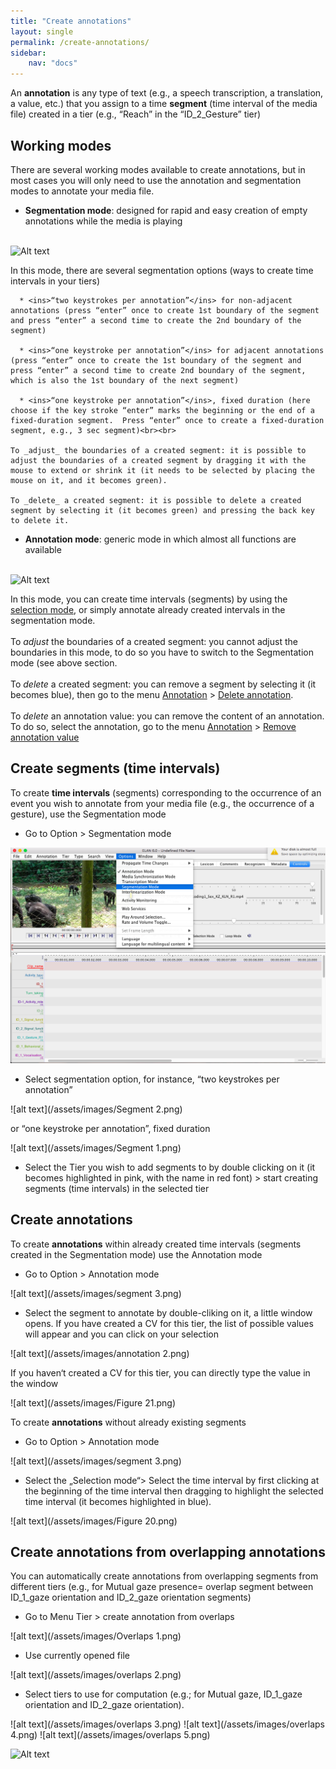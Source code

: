```yaml
---
title: "Create annotations"
layout: single
permalink: /create-annotations/
sidebar:
    nav: "docs"
---
```


An **annotation** is any type of text (e.g., a speech transcription, a translation, a value, etc.) that you assign to a time **segment** (time interval of the media file) created in a tier (e.g., “Reach” in the “ID_2_Gesture” tier)


## Working modes

There are several working modes available to create annotations, but in most cases you will only need to use the annotation and segmentation modes to annotate your media file.


  * **Segmentation mode**: designed for rapid and easy creation of empty annotations while the media is playing <br><br>

  ![Alt text](../assets/videos/segmentation.gif)

  In this mode, there are several segmentation options (ways to create time intervals in your tiers)

      * <ins>“two keystrokes per annotation”</ins> for non-adjacent annotations (press “enter” once to create 1st boundary of the segment and press “enter” a second time to create the 2nd boundary of the segment) 

      * <ins>“one keystroke per annotation”</ins> for adjacent annotations (press “enter” once to create the 1st boundary of the segment and press “enter” a second time to create 2nd boundary of the segment, which is also the 1st boundary of the next segment)

      * <ins>“one keystroke per annotation”</ins>, fixed duration (here choose if the key stroke “enter” marks the beginning or the end of a fixed-duration segment.  Press “enter” once to create a fixed-duration segment, e.g., 3 sec segment)<br><br>

    To _adjust_ the boundaries of a created segment: it is possible to adjust the boundaries of a created segment by dragging it with the mouse to extend or shrink it (it needs to be selected by placing the mouse on it, and it becomes green).

    To _delete_ a created segment: it is possible to delete a created segment by selecting it (it becomes green) and pressing the back key to delete it.

  * **Annotation mode**:  generic mode in which almost all functions are available <br><br>

  ![Alt text](../assets/videos/annotation_mode.gif)

  In this mode, you can create time intervals (segments) by using the <ins>selection mode</ins>, or simply annotate already created intervals in the segmentation mode. <br><br>
  To _adjust_ the boundaries of a created segment: you cannot adjust the boundaries in this mode, to do so you have to switch to the Segmentation mode (see above section. <br><br>
  To _delete_ a created segment: you can remove a segment by selecting it (it becomes blue), then go to the menu <ins>Annotation</ins> > <ins>Delete annotation</ins>.   <br><br>
  To _delete_ an annotation value: you can remove the content of an annotation. To do so, select the annotation, go to the menu <ins>Annotation</ins> >  <ins>Remove annotation value</ins>


## Create segments (time intervals)

To create **time intervals** (segments) corresponding to the occurrence of an event you wish to annotate from your media file (e.g., the occurrence of a gesture), use the Segmentation mode 

  * Go to Option > Segmentation mode
  
![alt text](/assets/images/Segment.png)

  * Select segmentation option, for instance, “two keystrokes per annotation”

![alt text](/assets/images/Segment 2.png)
  
  or  “one keystroke per annotation”, fixed duration

![alt text](/assets/images/Segment 1.png)

  * Select the Tier you wish to add segments to by double clicking on it (it becomes highlighted in pink, with the name in red font) > start creating segments (time intervals) in the selected tier

## Create annotations


To create **annotations** within already created time intervals (segments created in the Segmentation mode) use the Annotation mode

  * Go to Option > Annotation mode

![alt text](/assets/images/segment 3.png)

  * Select the segment to annotate by double-cliking on it,  a little window opens. If you have created a CV for this tier, the list of possible values will appear and you can click on your selection

![alt text](/assets/images/annotation 2.png)
  
  If you haven‘t created a CV for this tier, you can directly type the value in the window

![alt text](/assets/images/Figure 21.png)

To create **annotations** without already existing segments

  * Go to Option > Annotation mode

![alt text](/assets/images/segment 3.png)

  * Select the „Selection mode“> Select the time interval by first clicking at the beginning of the time interval then dragging to highlight the selected time  interval (it becomes highlighted in blue). 

![alt text](/assets/images/Figure 20.png)

## Create annotations from overlapping annotations 

You can automatically create annotations from overlapping segments from different tiers (e.g., for Mutual gaze presence= overlap segment between ID_1_gaze orientation and ID_2_gaze orientation segments) 


  * Go to Menu Tier > create annotation from overlaps

![alt text](/assets/images/Overlaps 1.png)

  * Use currently opened file

![alt text](/assets/images/overlaps 2.png)
  
  * Select tiers to use for computation (e.g.; for Mutual gaze, ID_1_gaze orientation and ID_2_gaze orientation).


![alt text](/assets/images/overlaps 3.png)
![alt text](/assets/images/overlaps 4.png)
![alt text](/assets/images/overlaps 5.png)

![Alt text](../assets/videos/overlaps.gif)

